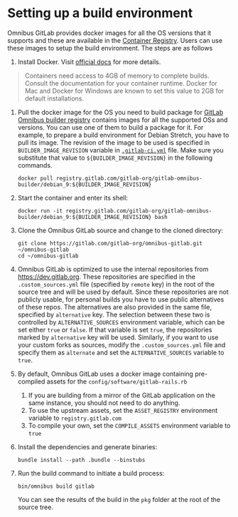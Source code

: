 # Setting up a build environment

Omnibus GitLab provides docker images for all the OS versions that it
supports and these are available in the
[Container Registry](https://gitlab.com/gitlab-org/omnibus-gitlab/container_registry).
Users can use these images to setup the build environment. The steps are as
follows

1. Install Docker. Visit [official docs](https://docs.docker.com/engine/installation/)
   for more details.

> Containers need access to 4GB of memory to complete builds. Consult the documentation
> for your container runtime. Docker for Mac and Docker for Windows are known to set
> this value to 2GB for default installations.

1. Pull the docker image for the OS you need to build package for
   [GitLab Omnibus builder registry](https://gitlab.com/gitlab-org/gitlab-omnibus-builder/container_registry)
   contains images for all the supported OSs and versions. You can use one of
   them to build a package for it. For example, to prepare a build environment
   for Debian Stretch, you have to pull its image. The revision of the image to
   be used is specified in `BUILDER_IMAGE_REVISION` variable in
   [`.gitlab-ci.yml`](https://gitlab.com/gitlab-org/omnibus-gitlab/blob/master/.gitlab-ci.yml)
   file. Make sure you substitute that value to `${BUILDER_IMAGE_REVISION}`
   in the following commands.

   ```
   docker pull registry.gitlab.com/gitlab-org/gitlab-omnibus-builder/debian_9:${BUILDER_IMAGE_REVISION}
   ```

1. Start the container and enter its shell:

   ```
   docker run -it registry.gitlab.com/gitlab-org/gitlab-omnibus-builder/debian_9:${BUILDER_IMAGE_REVISION} bash
   ```

1. Clone the Omnibus GitLab source and change to the cloned directory:

   ```
   git clone https://gitlab.com/gitlab-org/omnibus-gitlab.git ~/omnibus-gitlab
   cd ~/omnibus-gitlab
   ```

1. Omnibus GitLab is optimized to use the internal repositories from
   <https://dev.gitlab.org>. These repositories are specified in the `.custom_sources.yml`
   file (specified by `remote` key) in the root of the source tree and will be
   used by default. Since these repositories are not publicly usable, for
   personal builds you have to use public alternatives of these repos. The
   alternatives are also provided in the same file, specified by `alternative`
   key. The selection between these two is controlled by `ALTERNATIVE_SOURCES`
   environment variable, which can be set either `true` or `false`. If that
   variable is set `true`, the repositories marked by `alternative` key will be
   used.
   Similarly, if you want to use your custom forks as sources, modify the
   `.custom_sources.yml` file and specify them as `alternate` and set the
   `ALTERNATIVE_SOURCES` variable to `true`.

1. By default, Omnibus GitLab uses a docker image containing pre-compiled assets for the `config/software/gitlab-rails.rb`
   1. If you are building from a mirror of the GitLab application on the same instance, you should not need to do anything.
   1. To use the upstream assets, set the `ASSET_REGISTRY` environment variable to `registry.gitlab.com`
   1. To compile your own, set the `COMPILE_ASSETS` environment variable to `true`
1. Install the dependencies and generate binaries:

   ```
   bundle install --path .bundle --binstubs
   ```

1. Run the build command to initiate a build process:

   ```
   bin/omnibus build gitlab
   ```

   You can see the results of the build in the `pkg` folder at the root of the
   source tree.
